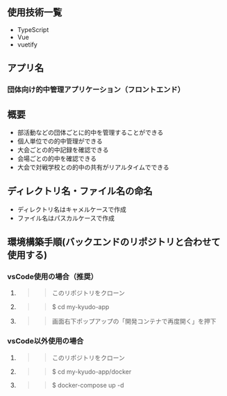 ## 使用技術一覧
- TypeScript
- Vue
- vuetify

## アプリ名
### 団体向け的中管理アプリケーション（フロントエンド）

## 概要
- 部活動などの団体ごとに的中を管理することができる
- 個人単位での的中管理ができる
- 大会ごとの的中記録を確認できる
- 会場ごとの的中を確認できる
- 大会で対戦学校との的中の共有がリアルタイムでできる

## ディレクトリ名・ファイル名の命名
- ディレクトリ名はキャメルケースで作成
- ファイル名はパスカルケースで作成

## 環境構築手順(バックエンドのリポジトリと合わせて使用する)
### vsCode使用の場合（推奨）
1. >>このリポジトリをクローン
2. >>$ cd my-kyudo-app
3. >>画面右下ポップアップの「開発コンテナで再度開く」を押下

### vsCode以外使用の場合
1. >>このリポジトリをクローン
2. >>$ cd my-kyudo-app/docker
3. >>$ docker-compose up -d
